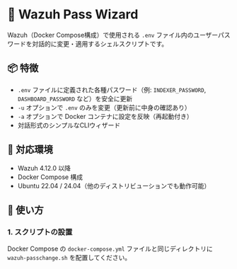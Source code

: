 # 🔐 Wazuh Pass Wizard

Wazuh（Docker Compose構成）で使用される `.env` ファイル内のユーザーパスワードを対話的に変更・適用するシェルスクリプトです。

## 📦 特徴

- `.env` ファイルに定義された各種パスワード（例: `INDEXER_PASSWORD`, `DASHBOARD_PASSWORD` など）を安全に更新
- `-u` オプションで `.env` のみを変更（更新前に中身の確認あり）
- `-a` オプションで Docker コンテナに設定を反映（再起動付き）
- 対話形式のシンプルなCLIウィザード

## 🧾 対応環境

- Wazuh 4.12.0 以降
- Docker Compose 構成
- Ubuntu 22.04 / 24.04（他のディストリビューションでも動作可能）

## 🚀 使い方

### 1. スクリプトの設置

Docker Compose の `docker-compose.yml` ファイルと同じディレクトリに `wazuh-passchange.sh` を配置してください。

